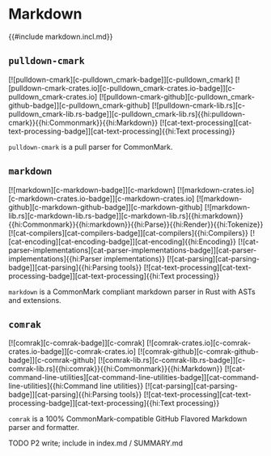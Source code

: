 # Markdown

{{#include markdown.incl.md}}

## `pulldown-cmark`

[![pulldown-cmark][c-pulldown_cmark-badge]][c-pulldown_cmark] [![pulldown-cmark-crates.io][c-pulldown_cmark-crates.io-badge]][c-pulldown_cmark-crates.io] [![pulldown-cmark-github][c-pulldown_cmark-github-badge]][c-pulldown_cmark-github] [![pulldown-cmark-lib.rs][c-pulldown_cmark-lib.rs-badge]][c-pulldown_cmark-lib.rs]{{hi:pulldown-cmark}}{{hi:Commonmark}}{{hi:Markdown}} [![cat-text-processing][cat-text-processing-badge]][cat-text-processing]{{hi:Text processing}}

`pulldown-cmark` is a pull parser for CommonMark.

## `markdown`

[![markdown][c-markdown-badge]][c-markdown] [![markdown-crates.io][c-markdown-crates.io-badge]][c-markdown-crates.io] [![markdown-github][c-markdown-github-badge]][c-markdown-github] [![markdown-lib.rs][c-markdown-lib.rs-badge]][c-markdown-lib.rs]{{hi:markdown}}{{hi:Commonmark}}{{hi:markdown}}{{hi:Parse}}{{hi:Render}}{{hi:Tokenize}} [![cat-compilers][cat-compilers-badge]][cat-compilers]{{hi:Compilers}} [![cat-encoding][cat-encoding-badge]][cat-encoding]{{hi:Encoding}} [![cat-parser-implementations][cat-parser-implementations-badge]][cat-parser-implementations]{{hi:Parser implementations}} [![cat-parsing][cat-parsing-badge]][cat-parsing]{{hi:Parsing tools}} [![cat-text-processing][cat-text-processing-badge]][cat-text-processing]{{hi:Text processing}}

`markdown` is a CommonMark compliant markdown parser in Rust with ASTs and extensions.

## `comrak`

[![comrak][c-comrak-badge]][c-comrak] [![comrak-crates.io][c-comrak-crates.io-badge]][c-comrak-crates.io] [![comrak-github][c-comrak-github-badge]][c-comrak-github] [![comrak-lib.rs][c-comrak-lib.rs-badge]][c-comrak-lib.rs]{{hi:comrak}}{{hi:Commonmark}}{{hi:Markdown}} [![cat-command-line-utilities][cat-command-line-utilities-badge]][cat-command-line-utilities]{{hi:Command line utilities}} [![cat-parsing][cat-parsing-badge]][cat-parsing]{{hi:Parsing tools}} [![cat-text-processing][cat-text-processing-badge]][cat-text-processing]{{hi:Text processing}}

`comrak` is a 100% CommonMark-compatible GitHub Flavored Markdown parser and formatter.

<div class="hidden">
TODO P2 write; include in index.md / SUMMARY.md
</div>
